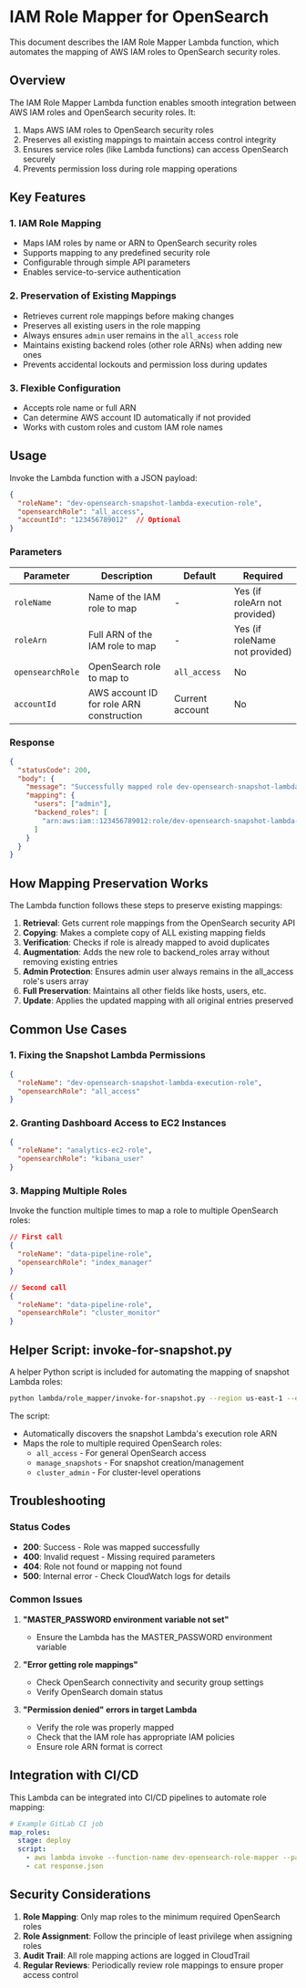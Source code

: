 # IAM Role Mapper for OpenSearch

This document describes the IAM Role Mapper Lambda function, which automates the mapping of AWS IAM roles to OpenSearch security roles.

## Overview

The IAM Role Mapper Lambda function enables smooth integration between AWS IAM roles and OpenSearch security roles. It:

1. Maps AWS IAM roles to OpenSearch security roles
2. Preserves all existing mappings to maintain access control integrity
3. Ensures service roles (like Lambda functions) can access OpenSearch securely
4. Prevents permission loss during role mapping operations

## Key Features

### 1. IAM Role Mapping

- Maps IAM roles by name or ARN to OpenSearch security roles
- Supports mapping to any predefined security role
- Configurable through simple API parameters
- Enables service-to-service authentication

### 2. Preservation of Existing Mappings

- Retrieves current role mappings before making changes
- Preserves all existing users in the role mapping
- Always ensures `admin` user remains in the `all_access` role
- Maintains existing backend roles (other role ARNs) when adding new ones
- Prevents accidental lockouts and permission loss during updates

### 3. Flexible Configuration

- Accepts role name or full ARN
- Can determine AWS account ID automatically if not provided
- Works with custom roles and custom IAM role names

## Usage

Invoke the Lambda function with a JSON payload:

```json
{
  "roleName": "dev-opensearch-snapshot-lambda-execution-role",
  "opensearchRole": "all_access",
  "accountId": "123456789012"  // Optional
}
```

### Parameters

| Parameter | Description | Default | Required |
|-----------|-------------|---------|----------|
| `roleName` | Name of the IAM role to map | - | Yes (if roleArn not provided) |
| `roleArn` | Full ARN of the IAM role to map | - | Yes (if roleName not provided) |
| `opensearchRole` | OpenSearch role to map to | `all_access` | No |
| `accountId` | AWS account ID for role ARN construction | Current account | No |

### Response

```json
{
  "statusCode": 200,
  "body": {
    "message": "Successfully mapped role dev-opensearch-snapshot-lambda-execution-role to all_access role",
    "mapping": {
      "users": ["admin"],
      "backend_roles": [
        "arn:aws:iam::123456789012:role/dev-opensearch-snapshot-lambda-execution-role"
      ]
    }
  }
}
```

## How Mapping Preservation Works

The Lambda function follows these steps to preserve existing mappings:

1. **Retrieval**: Gets current role mappings from the OpenSearch security API
2. **Copying**: Makes a complete copy of ALL existing mapping fields
3. **Verification**: Checks if role is already mapped to avoid duplicates
4. **Augmentation**: Adds the new role to backend_roles array without removing existing entries
5. **Admin Protection**: Ensures admin user always remains in the all_access role's users array
6. **Full Preservation**: Maintains all other fields like hosts, users, etc.
7. **Update**: Applies the updated mapping with all original entries preserved

## Common Use Cases

### 1. Fixing the Snapshot Lambda Permissions

```json
{
  "roleName": "dev-opensearch-snapshot-lambda-execution-role",
  "opensearchRole": "all_access"
}
```

### 2. Granting Dashboard Access to EC2 Instances

```json
{
  "roleName": "analytics-ec2-role",
  "opensearchRole": "kibana_user"
}
```

### 3. Mapping Multiple Roles

Invoke the function multiple times to map a role to multiple OpenSearch roles:

```json
// First call
{
  "roleName": "data-pipeline-role",
  "opensearchRole": "index_manager"
}

// Second call
{
  "roleName": "data-pipeline-role",
  "opensearchRole": "cluster_monitor"
}
```

## Helper Script: invoke-for-snapshot.py

A helper Python script is included for automating the mapping of snapshot Lambda roles:

```bash
python lambda/role_mapper/invoke-for-snapshot.py --region us-east-1 --environment dev
```

The script:
- Automatically discovers the snapshot Lambda's execution role ARN
- Maps the role to multiple required OpenSearch roles:
  - `all_access` - For general OpenSearch access
  - `manage_snapshots` - For snapshot creation/management
  - `cluster_admin` - For cluster-level operations

## Troubleshooting

### Status Codes

- **200**: Success - Role was mapped successfully
- **400**: Invalid request - Missing required parameters
- **404**: Role not found or mapping not found
- **500**: Internal error - Check CloudWatch logs for details

### Common Issues

1. **"MASTER_PASSWORD environment variable not set"**
   - Ensure the Lambda has the MASTER_PASSWORD environment variable

2. **"Error getting role mappings"**
   - Check OpenSearch connectivity and security group settings
   - Verify OpenSearch domain status

3. **"Permission denied" errors in target Lambda**
   - Verify the role was properly mapped
   - Check that the IAM role has appropriate IAM policies
   - Ensure role ARN format is correct

## Integration with CI/CD

This Lambda can be integrated into CI/CD pipelines to automate role mapping:

```yaml
# Example GitLab CI job
map_roles:
  stage: deploy
  script:
    - aws lambda invoke --function-name dev-opensearch-role-mapper --payload '{"roleName":"ci-pipeline-role","opensearchRole":"read_only"}' response.json
    - cat response.json
```

## Security Considerations

1. **Role Mapping**: Only map roles to the minimum required OpenSearch roles
2. **Role Assignment**: Follow the principle of least privilege when assigning roles
3. **Audit Trail**: All role mapping actions are logged in CloudTrail
4. **Regular Reviews**: Periodically review role mappings to ensure proper access control 